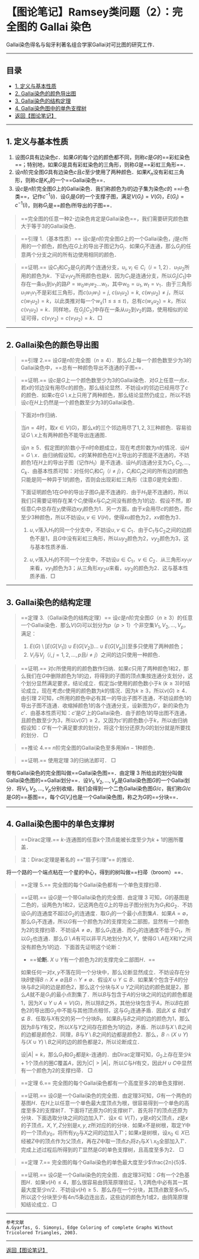 # 【图论笔记】Ramsey类问题（2）：完全图的 Gallai 染色

Gallai染色得名与匈牙利著名组合学家Gallai对可比图的研究工作．

---

## 目录

+ <a href="#1">1. 定义与基本性质</a>
+ <a href="#2">2. Gallai染色的颜色导出图</a>
+ <a href="#3">3. Gallai染色的结构定理</a>
+ <a href="#4">4. Gallai染色图中的单色支撑树</a>
+ <a href="/html/notes/graph-theory/graph-theory.html"> 返回【图论笔记】 </a>

---

## <a name="1"> 1. 定义与基本性质 </a>

1. 设图$G$具有边染色$c$．如果$G$的每个边的颜色都不同，则称$c$是$G$的==彩虹染色==；特别地，如果$G$是具有彩虹染色的三角形，则称$G$是==彩虹三角形==．
2. 设$n$阶完全图$G$具有边染色$c$且$c$至少使用了两种颜色．如果$K_n$没有彩虹三角形，则称$c$是$K_n$的一个==Gallai染色==．
3. 设$c$是$n$阶完全图$G$上的Gallai染色．我们称颜色为$i$的边子集为染色$c$的 ==$i$-色类==，记作$c^{-1}(i)$．设$G_i$是$G$的一个支撑子图，满足$V(G_i)=V(G)$，$E(G_i)=c^{-1}(i)$，则称$G_i$是==颜色$i$所导出的子图==．

> ==完全图的任意一种2-边染色肯定是Gallai染色==，我们需要研究颜色数大于等于3的Gallai染色．

>==引理 1.（基本性质）== 设$c$是$n$阶完全图$G$上的一个Gallai染色，$j$是$c$所用的一个颜色，颜色$j$在$G$上的导出子图记为$G_j$．如果$G_j$不连通，那么$G_j$的任意两个分支之间的所有边使用相同的颜色．

>==证明.== 设$C_1$和$C_2$是$G_j$的两个连通分支，$u_i,v_i\in C_i$（$i=1,2$）．$u_1u_2$所用的颜色为$k$．下证$v_1v_2$所用颜色也是$k$．因为$C_1$是连通分支，所以$G_j[C_1]$中存在一条$u_1$到$v_1$的路$P=w_0w_1w_2\dots w_t$，其中$w_0=u_1,w_t=v_1$．由于三角形$u_1w_1v_1$不是彩虹三角形，而$c(u_1w_1)=j,~c(u_1u_2)=k,~c(w_1u_2)\ne j$，所以$c(w_1u_2)=k$，以此类推对每一个$w_s(1\le s\le t)$，总有$c(w_su_2)=k$，所以$c(v_1u_2)=k$．同样地，在$G_j[C_2]$中存在一条从$u_2$到$v_2$的路，使用相似的论证可得，$c(v_1v_2)=c(v_1u_2)=k$．$\Box$

---

## <a name="2"> 2. Gallai染色的颜色导出图 </a>
 
>==引理 2.== 设$G$是$n$阶完全图（$n\ge4$）．那么$G$上每一个颜色数至少为$3$的Gallai染色中，==总有一种颜色导出不连通的子图==．

>==证明.== 设$c$是$G$上一个颜色数至少为$3$的Gallai染色．对$G$上任意一点$x$．若$x$的邻边没有用尽$c$的颜色，那么结论显然．不妨设$x$的邻边已经用尽了$c$的颜色．如果$c$在$G\setminus x$上只用了两种颜色，那么结论显然仍成立，所以不妨设$c$在$H$上仍然是一个颜色数至少为$3$的Gallai染色．

>下面对$n$作归纳．
>
>当$n=4$时，取$x\in V(G)$，那么$x$的三个邻边用尽了$1,2,3$三种颜色．容易验证$G\setminus x$上有两种颜色不能导出连通图．
>
>设$n\ge5$．假定图的阶数小于$n$时命题成立，现在考虑阶数为$n$的情况．设$H=G\setminus x$．由归纳假设知，$c$的某种颜色在$H$上导出的子图是不连通的，不妨颜色$1$在$H$上的导出子图（记作$H_1$）是不连通．设$H_1$的连通分支为$C_1,C_2,\dots,C_k$．由基本性质可知：对任何$C_i$和$C_j$（$i\ne j$），$C_i$和$C_j$之间的所有边的颜色只能是同一种异于$1$的颜色，否则会出现彩虹三角形（注意$G$是完全图）． 
>
>下面证明颜色$1$在$G$中的导出子图$G_1$是不连通的．由于$H_1$是不连通的，所以我们只需要证明存在某个$C_i$使得$x$与$C_i$之间没有颜色为1的边．假设不然，即任意$C_i$中总存在$y_i$使得边$xy_i$颜色为1．另一方面，由于$x$会用尽$c$的颜色，而$c$至少3种颜色，所以不妨设$u,v\in V(H)$，使得$xu$颜色为2，$xv$颜色为3．
>
> 1. $u,v$落入$H_1$的同一个分支中，不妨设$u,v\in C_1$．由于$C_1$与$C_2$之间的边颜色不是$1$，且$G$中没有彩虹三角形，所以$uy_2$颜色为$2$，$vy_2$颜色为$3$，这与基本性质矛盾．
>
> 2. $u,v$落入$H_1$的不同一个分支中，不妨设$u\in C_1$，$v\in C_2$．从三角形$xy_1v$来看，$vy_1$颜色为$3$；从三角形$xy_2u$来看，$uy_2$的颜色为$2$．这与基本性质矛盾．$\Box$

---

## <a name="3"> 3. Gallai染色的结构定理 </a>

>==定理 3.（Gallai染色的结构定理）== 设$c$是$n$阶完全图$G$（$n\ge3$）的任意一个Gallai染色．那么$V(G)$可以划分为$p$（$p>1$）个非空集$V_1,V_2,\dots,V_p$，满足：
>1. $E(G)\setminus \left[E(G[V_1])\cup E(G[V_2])\dots \cup E(G[V_p])\right]$至多只使用了两种颜色；
>2. $V_i$与$V_j$（$i,j=1,2,\dots,p$且$i\ne j$）之间的边只使用一种颜色．

>==证明.== 对$c$所使用的的颜色数作归纳．如果$c$只用了两种颜色$1$和$2$，那么我们在$G$中删除颜色为1的边，将得到的子图的顶点集按连通分支划分，这个划分显然满足要求，结论成立．假定当$c$使用的颜色数小于$k~(k\ge3)$时结论成立，现在考虑$c$使用的颜色数为$k$的情况．因为$k\ge3$，所以$v(G)\ge4$．由引理 2可知，$c$所用的颜色中必有其一的导出子图不连通，不妨设颜色$1$的导出子图不连通．收缩掉颜色$1$的各个连通分支，设新图为$G'$，新的染色为$c'$．由基本性质可知：$c'$是$G'$上的Gallai染色．由于颜色$1$的导出图不连通，且颜色数至少为$3$，所以$v(G')\ge2$，又因为$c'$的颜色数小于$k$，所以由归纳假设知：$G'$有一个满足要求的划分，将这个划分还原为$G$的划分就是所要找的划分． $\Box$

>==推论 4.== $n$阶完全图的Gallai染色至多用掉$n-1$种颜色．

>==证明.== 使用定理 3的归纳法即可． $\Box$

带有Gallai染色的完全图叫做==Gallai染色图==．由定理 3 所给出的划分叫做Gallai染色图的==Gallai划分==．设$V_1,V_2,\dots,V_p$是Gallai染色图$G$的一个Gallai划分．将$V_1,V_2,\dots,V_p$分别收缩，我们会得到一个二色Gallai染色图$G/c$，我们称$G/c$是$G$的==基图==，每个$G[V_i]$也是一个Gallai染色图，称之为$G$的==分块==．

---

## <a name="4"> 4. Gallai染色图中的单色支撑树 </a>

>==Dirac定理.== $k$-连通图的任意$k$个顶点能被长度至少为$k+1$的圈所覆盖．

>注：Dirac定理是著名的 ==“扇子引理”== 的推论．

将一个路的一个端点粘在一个星的中心，得到的树叫做==扫帚（broom）==．

>==定理 5.== 完全图的每个Gallai染色都有一个单色支撑扫帚．

>==证明.== 设$G$是一个带Gallai染色的完全图．由定理 3 可知，$G$的基图是二色的，设两色为$1$和$2$，记这两色在$G$上的导出子图分别为为$G_1$和$G_2$．不妨设$G_1$的连通度不超过$G_2$的连通度．取$G_1$的一个最小点割集$A$．如果$A=\emptyset$，那么$G_1$不连通，所以$G$有一个颜色为$2$的支撑完全二部图，显然有一个颜色为$2$的支撑扫帚．不妨设$A\ne\emptyset$，那么$G_1$连通．而$G_2$的连通度不低于$G_1$，所以$G_2$也连通．那么$G\setminus A$有可以非平凡地划分为$X,Y$，使得$G\setminus A$在$X$和$Y$之间没有颜色为$1$的边．下面首先证明这个论断：
>
>+ ==**论断.** $X\cup Y$有一个颜色为2的支撑完全二部图$H$．==
>
>如果任何一对$x,y$不落在同一个分块中，那么论断显然成立．不妨设存在分块$B$使得$B\cap X\ne\emptyset$且$B\cap Y\ne\emptyset$．假设$X\cup Y\subseteq B$．如果某个包含于$A$的分块与$B$之间的边是颜色2，那么这个分块与$X\cup Y$之间的边的颜色就是2，那么$A$就不是$G_1$的最小点割集了．所以$B$与包含于$A$的分块之间的边的颜色都是1，因为$X\cup Y\cup A=V(G)$，所以除$B$之外，其他分块包含于$A$，所以$B$在颜色$2$的导出图$G_2$中不能与其他顶点相邻，这与$G_2$连通矛盾．因此$X\not\subseteq B$或$Y\not\subseteq B$．任取与$X$有交的另一个分块$B_1$．如果$B_1$与$B$之间的边的颜色为1，那么因为$B$与$Y$有交，所以$X$与$Y$之间存在颜色为1的边，矛盾．所以$B$与$X\setminus B$之间的边都是颜色2．同理，$B$与$Y\setminus B$之间的边都是颜色2．那么，$B\cap (X\cup Y)$与$(X\cup Y)\setminus B$之间的边的颜色都是2，所以论断成立．
>
>设$|A|=k$，那么$G_1$和$G_2$都是$k$-连通的．由Dirac定理可知，$G_2$上存在至少$k+1$个顶点的圈$C$覆盖$A$，因为$|C|>|A|$，所以$C$与$H$有交，因此$H\cup C$中显然有一个颜色为2的支撑扫帚． $\Box$

>==定理 6.== 完全图的每个Gallai染色都有一个高度至多$2$的单色支撑树．

>==证明.== 设$G$是一个Gallai染色的完全图．由定理3可知，$G$有一个两色的基图$H$．在$H$上以任意一个单色最大度顶点为根，很容易得到一个单色的高度至多2的支撑树$T$．下面将$T$还原为$G$的支撑树$T'$．首先将$T$的顶点还原为分块．下面选取分块之间的边加入$T'$．设$x\in V(T)$，$y$是$x$的父顶点，$z$是$x$的子顶点，$X,Y,Z$分别是$x,y,z$所对应的的分块．如果$x$不是树根，取定$Y$中的一个顶点$y_0$，将所有$y_0$与$X$之间的边加入$T'$；如果$x$是树根，设$x_0\in X$已经被$Z$中的顶点作为父顶点，再在$Z$中取一顶点$z_1$将$z_1$与$X\setminus x_0$全部加入$T'$．完成上述过程后所得到的$T'$显然是$G$的单色支撑树，且高度至多为2． $\Box$

>==定理 7.== 完全图的每个Gallai染色的单色最大度至少$\frac{2n}{5}$．

>==证明.== 设$G$是一个Gallai染色的完全图．由定理3可知：$G$有一个2色基图$H$．如果$v(H)\le4$，那么很容易由鸽笼原理验证，$1,2$两色中必有其一其最大度至少$n/2$．不妨设$v(H)\ge5$．那么存在一个分块，其顶点数至多$n/5$，所以这个分块至少有$4n/5$条边连出去，这些边的颜色为1或2，由鸽笼原理知结论成立．$\Box$

---

    参考文献
    A.Gyarfas, G. Simonyi, Edge Coloring of complete Graphs Without Tricolored Triangles, 2003.

---

<a href="/html/notes/graph-theory/graph-theory.html"> 返回【图论笔记】 </a>